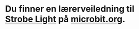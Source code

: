 # Du finner en lærerveiledning til [Strobe Light](https://www.microbit.co.uk/blocks/lessons/strobe-light/activity) på [microbit.org](https://www.microbit.co.uk/blocks/lessons/strobe-light).
